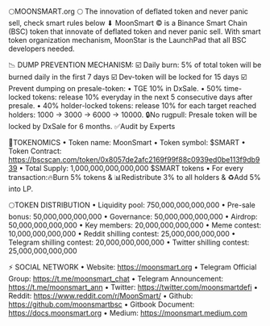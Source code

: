 🌕MOONSMART.org 🌕 The innovation of deflated token and never panic sell, check smart rules below ⬇
MoonSmart © is a Binance Smart Chain (BSC) token that innovate of deflated token and never panic sell. With smart token organization mechanism, MoonStar is the LaunchPad that all BSC developers needed.

📉 DUMP PREVENTION MECHANISM:
☑️ Daily burn: 5% of total token will be burned daily in the first 7 days
☑️ Dev-token will be locked for 15 days
☑️ Prevent dumping on presale-token:
• TGE 10% in DxSale.
• 50% time-locked tokens: release 10% everyday in the next 5 consecutive days after presale.
• 40% holder-locked tokens: release 10% for each target reached holders: 1000 -> 3000 -> 6000 -> 10000.
🔒No rugpull: Presale token will be locked by DxSale for 6 months.
✅Audit by Experts

💠TOKENOMICS
• Token name: MoonSmart
• Token symbol: $SMART
• Token Contract: https://bscscan.com/token/0x8057de2afc2169f99f88c0939ed0be113f9db939
• Total Supply: 1,000,000,000,000,000 $SMART tokens
• For every transaction:🔥Burn 5% tokens & 📊Redistribute 3% to all holders & ♻️Add 5% into LP.

🌕TOKEN DISTRIBUTION
• Liquidity pool:                    750,000,000,000,000
• Pre-sale bonus:                   50,000,000,000,000
• Governance:                        50,000,000,000,000
• Airdrop:                                50,000,000,000,000
• Key members:                     20,000,000,000,000
• Meme contest:                    10,000,000,000,000
• Reddit shilling contest:        25,000,000,000,000
• Telegram shilling contest:   20,000,000,000,000
• Twitter shilling contest:       25,000,000,000,000

⚡ SOCIAL NETWORK
• Website: https://moonsmart.org
• Telegram Official Group: https://t.me/moonsmart_chat
• Telegram Announcement: https://t.me/moonsmart_ann
• Twitter: https://twitter.com/moonsmartdefi
• Reddit: https://www.reddit.com/r/MoonSmart/
• Github: https://github.com/moonsmartbsc
• Gitbook Document: https://docs.moonsmart.org
• Medium: https://moonsmart.medium.com